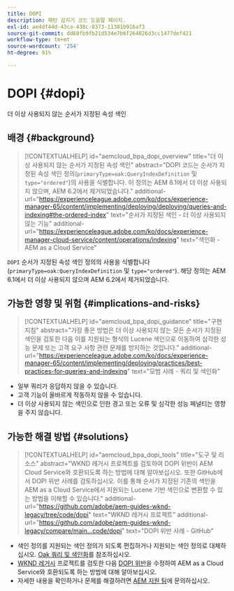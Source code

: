 ```yaml
---
title: DOPI
description: 패턴 감지기 코드 도움말 페이지.
exl-id: ae4df44d-43ca-438c-8373-11381b916af3
source-git-commit: dd60fb9fb21d534e7b6f264826d3cc1477def421
workflow-type: tm+mt
source-wordcount: '254'
ht-degree: 91%

---
```


# DOPI {#dopi}

더 이상 사용되지 않는 순서가 지정된 속성 색인

## 배경 {#background}

>[!CONTEXTUALHELP]
>id="aemcloud_bpa_dopi_overview"
>title="더 이상 사용되지 않는 순서가 지정된 속성 색인"
>abstract="DOPI 코드는 순서가 지정된 속성 색인 정의(`primaryType=oak:QueryIndexDefinition` 및 `type="ordered"`)의 사용을 식별합니다. 이 정의는 AEM 6.1에서 더 이상 사용되지 않으며, AEM 6.2에서 제거되었습니다."
>additional-url="https://experienceleague.adobe.com/ko/docs/experience-manager-65/content/implementing/deploying/deploying/queries-and-indexing#the-ordered-index" text="순서가 지정된 색인 - 더 이상 사용되지 않는 기능"
>additional-url="https://experienceleague.adobe.com/ko/docs/experience-manager-cloud-service/content/operations/indexing" text="색인화 - AEM as a Cloud Service"

`DOPI`  순서가 지정된 속성 색인 정의의 사용을 식별합니다(`primaryType=oak:QueryIndexDefinition` 및 `type="ordered"`). 해당 정의는 AEM 6.1에서 더 이상 사용되지 않으며 AEM 6.2에서 제거되었습니다.

## 가능한 영향 및 위험 {#implications-and-risks}

>[!CONTEXTUALHELP]
>id="aemcloud_bpa_dopi_guidance"
>title="구현 지침"
>abstract="가장 좋은 방법은 더 이상 사용되지 않는 모든 순서가 지정된 색인을 검토한 다음 이를 지원되는 형식의 Lucene 색인으로 이동하여 심각한 성능 문제 또는 고객 요구 사항 관련 문제를 방지하는 것입니다."
>additional-url="https://experienceleague.adobe.com/ko/docs/experience-manager-65/content/implementing/deploying/practices/best-practices-for-queries-and-indexing" text="모범 사례 - 쿼리 및 색인화"

* 일부 쿼리가 응답하지 않을 수 있습니다.
* 고객 기능이 올바르게 작동하지 않을 수 있습니다.
* 더 이상 사용되지 않는 색인으로 인한 경고 또는 오류 및 심각한 성능 페널티는 영향을 주지 않습니다.

## 가능한 해결 방법 {#solutions}

>[!CONTEXTUALHELP]
>id="aemcloud_bpa_dopi_tools"
>title="도구 및 리소스"
>abstract="WKND 레거시 프로젝트를 검토하여 DOPI 위반이 AEM Cloud Service와 호환되도록 하는 방법에 대해 알아보십시오. 또한 GitHub에서 DOPI 위반 사례를 검토하십시오. 이를 통해 순서가 지정된 기존의 색인을 AEM as a Cloud Service에서 지원되는 Lucene 기반 색인으로 변환할 수 있는 방법을 이해할 수 있습니다."
>additional-url="https://github.com/adobe/aem-guides-wknd-legacy/tree/code/dopi" text="WKND 레거시 프로젝트"
>additional-url="https://github.com/adobe/aem-guides-wknd-legacy/compare/main...code/dopi" text="DOPI 위반 사례 - GitHub"

* 색인 정의를 지원되는 색인 정의가 되도록 편집하거나 지원되는 색인 정의로 대체하십시오. [Oak 쿼리 및 색인화](https://experienceleague.adobe.com/ko/docs/experience-manager-65/content/implementing/deploying/deploying/queries-and-indexing)를 참조하십시오.
* [WKND 레거시](https://github.com/adobe/aem-guides-wknd-legacy/tree/code/dopi) 프로젝트를 검토한 다음 [DOPI 위반](https://github.com/adobe/aem-guides-wknd-legacy/compare/main...code/dopi)을 수정하여 AEM as a Cloud Service와 호환되도록 하는 방법에 대해 알아보십시오.
* 자세한 내용을 확인하거나 문제를 해결하려면 [AEM 지원 팀](https://helpx.adobe.com/kr/enterprise/using/support-for-experience-cloud.html)에 문의하십시오.
